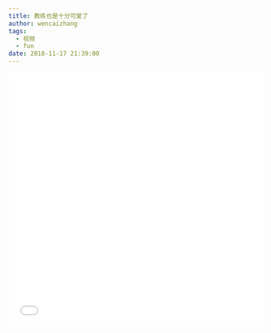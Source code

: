 ```yaml
---
title: 教练也是十分可爱了
author: wencaizhang
tags:
  - 视频
  - fun
date: 2018-11-17 21:39:00
---
```



<iframe src="//player.bilibili.com/player.html?aid=35734360&cid=62689681&page=1" scrolling="no" style="width:100%; height: 500px;" border="0" frameborder="no" framespacing="0" allowfullscreen="true"> </iframe>